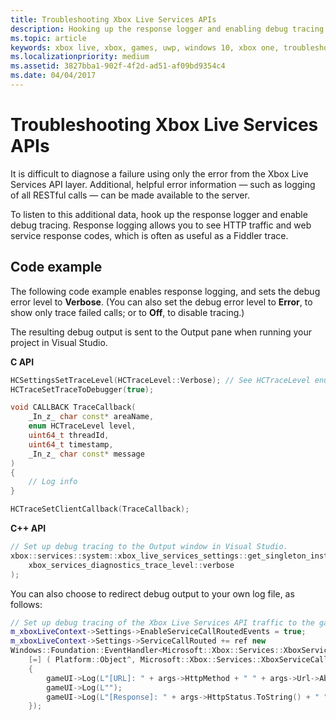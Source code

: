 ```yaml
---
title: Troubleshooting Xbox Live Services APIs
description: Hooking up the response logger and enabling debug tracing.
ms.topic: article
keywords: xbox live, xbox, games, uwp, windows 10, xbox one, troubleshooting, error, log
ms.localizationpriority: medium
ms.assetid: 3827bba1-902f-4f2d-ad51-af09bd9354c4
ms.date: 04/04/2017
---
```


# Troubleshooting Xbox Live Services APIs

It is difficult to diagnose a failure using only the error from the Xbox Live Services API layer.
Additional, helpful error information — such as logging of all RESTful calls — can be made available to the server.

To listen to this additional data, hook up the response logger and enable debug tracing.
Response logging allows you to see HTTP traffic and web service response codes, which is often as useful as a Fiddler trace.








## Code example

The following code example enables response logging, and sets the debug error level to **Verbose**.
(You can also set the debug error level to **Error**, to show only trace failed calls; or to **Off**, to disable tracing.)

The resulting debug output is sent to the Output pane when running your project in Visual Studio.


**C API**
<!-- HCTraceSetTraceToDebugger.md -->
```cpp
HCSettingsSetTraceLevel(HCTraceLevel::Verbose); // See HCTraceLevel enum for various levels
HCTraceSetTraceToDebugger(true);
```

```cpp
void CALLBACK TraceCallback(
    _In_z_ char const* areaName,
    enum HCTraceLevel level,
    uint64_t threadId,
    uint64_t timestamp,
    _In_z_ char const* message
)
{
    // Log info
}

HCTraceSetClientCallback(TraceCallback);
```

**C++ API**
```cpp
// Set up debug tracing to the Output window in Visual Studio.
xbox::services::system::xbox_live_services_settings::get_singleton_instance()->set_diagnostics_trace_level(
    xbox_services_diagnostics_trace_level::verbose
);
```

You can also choose to redirect debug output to your own log file, as follows:

```cpp
// Set up debug tracing of the Xbox Live Services API traffic to the game UI.
m_xboxLiveContext->Settings->EnableServiceCallRoutedEvents = true;
m_xboxLiveContext->Settings->ServiceCallRouted += ref new
Windows::Foundation::EventHandler<Microsoft::Xbox::Services::XboxServiceCallRoutedEventArgs^>(
    [=] ( Platform::Object^, Microsoft::Xbox::Services::XboxServiceCallRoutedEventArgs^ args )
    {
        gameUI->Log(L"[URL]: " + args->HttpMethod + " " + args->Url->AbsoluteUri);
        gameUI->Log(L"");
        gameUI->Log(L"[Response]: " + args->HttpStatus.ToString() + " " + args->ResponseBody);
    });
```
